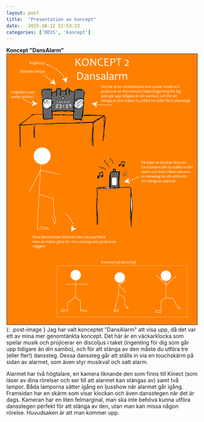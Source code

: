 ```yaml
---
layout: post
title:  "Presentation av koncept"
date:   2015-10-12 22:53:23
categories: ['DD15', 'koncept']
---
```


__Koncept "DansAlarm"__
![DansAlarm](img/koncept2.jpg "DansAlarm"){: .post-image }
Jag har valt konceptet "DansAlarm" att visa upp, då det var ett av mina mer genomtänkta koncept. Det här är en väckarklocka som spelar musik och projicerar en discoljus i taket (ingenting för dig som går upp tidigare än din sambo), och för att stänga av den måste du utföra tre (eller fler!) danssteg. Dessa danssteg går att ställa in via en touchskärm på sidan av alarmet, som även styr musikval och satt alarm. 

Alarmet har två högtalare, en kamera liknande den som finns till Kinect (som läser av dina rörelser och ser till att alarmet kan stängas av) samt två lampor. Båda lamporna sätter igång en ljusshow när alarmet går igång. Framsidan har en skärm som visar klockan och även dansstegen när det är dags. Kameran har en liten felmarginal, man ska inte behöva kunna utföra dansstegen perfekt för att stänga av den, utan man kan missa någon rörelse. Huvudsaken är att man kommer upp.

